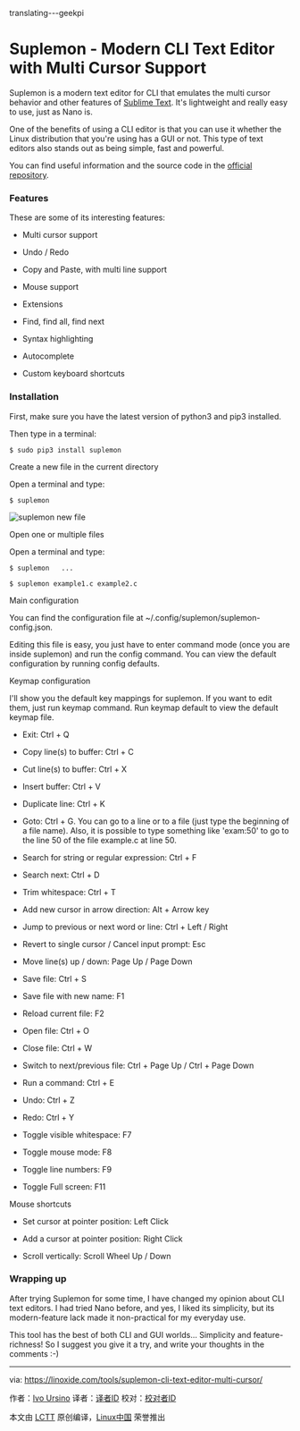 translating---geekpi

Suplemon - Modern CLI Text Editor with Multi Cursor Support
======
Suplemon is a modern text editor for CLI that emulates the multi cursor behavior and other features of [Sublime Text][1]. It's lightweight and really easy to use, just as Nano is.

One of the benefits of using a CLI editor is that you can use it whether the Linux distribution that you're using has a GUI or not. This type of text editors also stands out as being simple, fast and powerful.

You can find useful information and the source code in the [official repository][2].

### Features

These are some of its interesting features:

*   Multi cursor support

*   Undo / Redo

*   Copy and Paste, with multi line support

*   Mouse support

*   Extensions

*   Find, find all, find next

*   Syntax highlighting

*   Autocomplete

*   Custom keyboard shortcuts

### Installation

First, make sure you have the latest version of python3 and pip3 installed.

Then type in a terminal:

```
$ sudo pip3 install suplemon
```

Create a new file in the current directory

Open a terminal and type:

```
$ suplemon
```

![suplemon new file](https://linoxide.com/wp-content/uploads/2017/11/suplemon-new-file.png)

Open one or multiple files

Open a terminal and type:

```
$ suplemon   ... 
```

```
$ suplemon example1.c example2.c
```

Main configuration

You can find the configuration file at ~/.config/suplemon/suplemon-config.json.

Editing this file is easy, you just have to enter command mode (once you are inside suplemon) and run the config command. You can view the default configuration by running config defaults.

Keymap configuration

I'll show you the default key mappings for suplemon. If you want to edit them, just run keymap command. Run keymap default to view the default keymap file.

*   Exit: Ctrl + Q

*   Copy line(s) to buffer: Ctrl + C

*   Cut line(s) to buffer: Ctrl + X

*   Insert buffer: Ctrl + V

*   Duplicate line: Ctrl + K

*   Goto: Ctrl + G. You can go to a line or to a file (just type the beginning of a file name). Also, it is possible to type something like 'exam:50' to go to the line 50 of the file example.c at line 50.

*   Search for string or regular expression: Ctrl + F

*   Search next: Ctrl + D

*   Trim whitespace: Ctrl + T

*   Add new cursor in arrow direction: Alt + Arrow key

*   Jump to previous or next word or line: Ctrl + Left / Right

*   Revert to single cursor / Cancel input prompt: Esc

*   Move line(s) up / down: Page Up / Page Down

*   Save file: Ctrl + S

*   Save file with new name: F1

*   Reload current file: F2

*   Open file: Ctrl + O

*   Close file: Ctrl + W

*   Switch to next/previous file: Ctrl + Page Up / Ctrl + Page Down

*   Run a command: Ctrl + E

*   Undo: Ctrl + Z

*   Redo: Ctrl + Y

*   Toggle visible whitespace: F7

*   Toggle mouse mode: F8

*   Toggle line numbers: F9

*   Toggle Full screen: F11

Mouse shortcuts

*   Set cursor at pointer position: Left Click

*   Add a cursor at pointer position: Right Click

*   Scroll vertically: Scroll Wheel Up / Down

### Wrapping up

After trying Suplemon for some time, I have changed my opinion about CLI text editors. I had tried Nano before, and yes, I liked its simplicity, but its modern-feature lack made it non-practical for my everyday use.

This tool has the best of both CLI and GUI worlds... Simplicity and feature-richness! So I suggest you give it a try, and write your thoughts in the comments :-)

--------------------------------------------------------------------------------

via: https://linoxide.com/tools/suplemon-cli-text-editor-multi-cursor/

作者：[Ivo Ursino][a]
译者：[译者ID](https://github.com/译者ID)
校对：[校对者ID](https://github.com/校对者ID)

本文由 [LCTT](https://github.com/LCTT/TranslateProject) 原创编译，[Linux中国](https://linux.cn/) 荣誉推出

[a]:https://linoxide.com/author/ursinov/
[1]:https://linoxide.com/tools/install-sublime-text-editor-linux/
[2]:https://github.com/richrd/suplemon/

